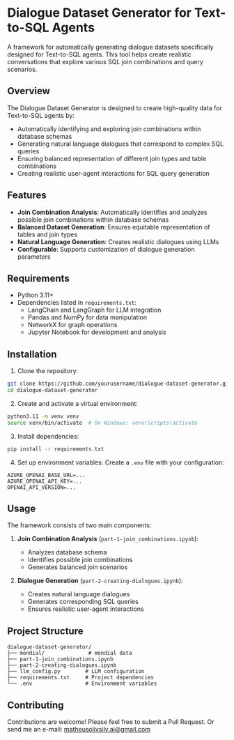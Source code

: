 # Dialogue Dataset Generator for Text-to-SQL Agents

A framework for automatically generating dialogue datasets specifically designed for Text-to-SQL agents. This tool helps create realistic conversations that explore various SQL join combinations and query scenarios.

## Overview

The Dialogue Dataset Generator is designed to create high-quality data for Text-to-SQL agents by:
- Automatically identifying and exploring join combinations within database schemas
- Generating natural language dialogues that correspond to complex SQL queries
- Ensuring balanced representation of different join types and table combinations
- Creating realistic user-agent interactions for SQL query generation

## Features

- **Join Combination Analysis**: Automatically identifies and analyzes possible join combinations within database schemas
- **Balanced Dataset Generation**: Ensures equitable representation of tables and join types
- **Natural Language Generation**: Creates realistic dialogues using LLMs
- **Configurable**: Supports customization of dialogue generation parameters

## Requirements

- Python 3.11+
- Dependencies listed in `requirements.txt`:
  - LangChain and LangGraph for LLM integration
  - Pandas and NumPy for data manipulation
  - NetworkX for graph operations
  - Jupyter Notebook for development and analysis

## Installation

1. Clone the repository:
```bash
git clone https://github.com/yourusername/dialogue-dataset-generator.git
cd dialogue-dataset-generator
```

2. Create and activate a virtual environment:
```bash
python3.11 -m venv venv
source venv/bin/activate  # On Windows: venv\Scripts\activate
```

3. Install dependencies:
```bash
pip install -r requirements.txt
```

4. Set up environment variables:
Create a `.env` file with your configuration:
```
AZURE_OPENAI_BASE_URL=...
AZURE_OPENAI_API_KEY=...
OPENAI_API_VERSION=...
```

## Usage

The framework consists of two main components:

1. **Join Combination Analysis** (`part-1-join_combinations.ipynb`):
   - Analyzes database schema
   - Identifies possible join combinations
   - Generates balanced join scenarios

2. **Dialogue Generation** (`part-2-creating-dialogues.ipynb`):
   - Creates natural language dialogues
   - Generates corresponding SQL queries
   - Ensures realistic user-agent interactions

## Project Structure

```
dialogue-dataset-generator/
├── mondial/              # mondial data
├── part-1-join_combinations.ipynb
├── part-2-creating-dialogues.ipynb
├── llm_config.py        # LLM configuration
├── requirements.txt     # Project dependencies
└── .env                 # Environment variables
```

## Contributing

Contributions are welcome! Please feel free to submit a Pull Request. Or send me an e-mail: matheusolivsilv.ai@gmail.com
